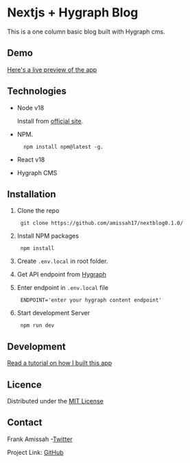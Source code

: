 # Nextjs + Hygraph Blog

This is a one column basic blog built with Hygraph cms.

## Demo

[Here's a live preview of the app](https://nextblogs.vercel.app/)

## Technologies

- Node v18

    Install from [official site](https://nodejs.org/en/download).

- NPM.

        npm install npm@latest -g.

- React v18

- Hygraph CMS

## Installation



1. Clone the repo 

        git clone https://github.com/amissah17/nextblog0.1.0/

2. Install NPM packages 

        npm install

3. Create `.env.local` in root folder.

1. Get API endpoint from [Hygraph](https://hygraph.com/)

5. Enter endpoint in `.env.local` file

        ENDPOINT='enter your hygraph content endpoint'

6. Start development Server

        npm run dev

## Development

[Read a tutorial on how I built this app](https://dev.to/amissah17/how-to-build-a-nextjs-blog-with-hygraph-and-deploy-to-vercel-in-2023-1ahd)

## Licence

Distributed under the [MIT License](LICENSE)

## Contact

Frank Amissah -[Twitter](https://twitter.com/amotabil8)

Project Link: [GitHub](https://github.com/amissah17/nextblog)